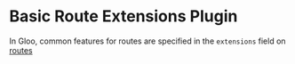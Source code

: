 # Basic Route Extensions Plugin

In Gloo, common features for routes are specified in the `extensions` field on [routes](../v1/virtualhost.md#Route)  

